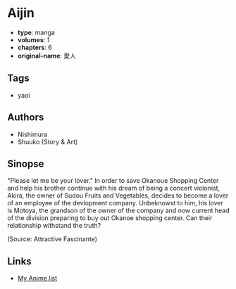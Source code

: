 # Aijin

-   **type**: manga
-   **volumes**: 1
-   **chapters**: 6
-   **original-name**: 愛人

## Tags

-   yaoi

## Authors

-   Nishimura
-   Shuuko (Story & Art)

## Sinopse

"Please let me be your lover." In order to save Okanoue Shopping Center and help his brother continue with his dream of being a concert violonist, Akira, the owner of Sudou Fruits and Vegetables, decides to become a lover of an employee of the devlopment company. Unbeknowst to him, his lover is Motoya, the grandson of the owner of the company and now current head of the division preparing to buy out Okanoe shopping center. Can their relationship withstand the truth?

(Source: Attractive Fascinante)

## Links

-   [My Anime list](https://myanimelist.net/manga/4075/Aijin)
